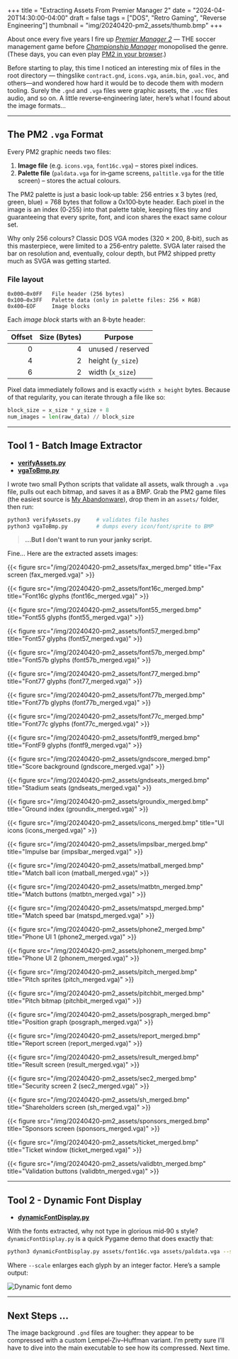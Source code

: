 +++
title = "Extracting Assets From Premier Manager 2"
date  = "2024-04-20T14:30:00-04:00"
draft = false
tags  = ["DOS", "Retro Gaming", "Reverse Engineering"]
thumbnail = "img/20240420-pm2_assets/thumb.bmp"
+++

About once every five years I fire up *[Premier Manager 2](https://en.wikipedia.org/wiki/Premier_Manager_2)* — THE soccer management game before *[Championship Manager](https://en.wikipedia.org/wiki/Championship_Manager_93/94)* monopolised the genre. (These days, you can even play [PM2 in your browser](https://archive.org/details/msdos_Premier_Manager_2_1993).)

Before starting to play, this time I noticed an interesting mix of files in the root directory — thingslike `contract.gnd`, `icons.vga`, `anim.bin`, `goal.voc`, and others—and wondered how hard it would be to decode them with modern tooling. Surely the `.gnd` and `.vga` files were graphic assets, the `.voc` files audio, and so on. A little reverse‑engineering later, here’s what I found about the image formats...

---

## The PM2 `.vga` Format

Every PM2 graphic needs two files:

1. **Image file** (e.g. `icons.vga`, `font16c.vga`) – stores pixel indices.
2. **Palette file** (`paldata.vga` for in‑game screens, `paltitle.vga` for the title screen) – stores the actual colours.

The PM2 palette is just a basic look‑up table: 256 entries x 3 bytes (red, green, blue) = 768 bytes that follow a 0x100‑byte header. Each pixel in the image is an index (0‑255) into that palette table, keeping files tiny and guaranteeing that every sprite, font, and icon shares the exact same colour set.

Why only 256 colours? Classic DOS VGA modes (320 × 200, 8‑bit), such as this masterpiece, were limited to a 256‑entry palette. SVGA later raised the bar on resolution and, eventually, colour depth, but PM2 shipped pretty much as SVGA was getting started.

### File layout

```
0x000–0x0FF   File header (256 bytes)
0x100–0x3FF   Palette data (only in palette files: 256 × RGB)
0x400–EOF     Image blocks
```

Each *image block* starts with an 8‑byte header:

| Offset | Size (Bytes) | Purpose           |
| -----: | ---: | ----------------- |
|      0 |  4   | unused / reserved |
|      4 |  2   | height (`y_size`) |
|      6 |  2   | width (`x_size`)  |

Pixel data immediately follows and is exactly `width x height` bytes. Because of that regularity, you can iterate through a file like so:

```python
block_size = x_size * y_size + 8
num_images = len(raw_data) // block_size
```

---

## Tool 1 - Batch Image Extractor
- **[verifyAssets.py](https://github.com/nunoalves/PM2_Legacy/blob/c0e808c4ee9800a2d2864b18bfc1e6254aa5d42f/tools/verifyAssets.py#L1)**
- **[vgaToBmp.py](https://github.com/nunoalves/PM2_Legacy/blob/c0e808c4ee9800a2d2864b18bfc1e6254aa5d42f/tools/vgaToBmp.py#L1)**

I wrote two small Python scripts that validate all assets, walk through a `.vga` file, pulls out each bitmap, and saves it as a BMP. Grab the PM2 game files (the easiest source is [My Abandonware](https://www.myabandonware.com/game/premier-manager-2-1zx#download)), drop them in an `assets/` folder, then run:

```bash
python3 verifyAssets.py     # validates file hashes
python3 vgaToBmp.py         # dumps every icon/font/sprite to BMP
```

> **...But I don't want to run your janky script.** 

Fine... Here are the extracted assets images:

{{< figure src="/img/20240420-pm2_assets/fax_merged.bmp"      title="Fax screen (fax_merged.vga)" >}}

{{< figure src="/img/20240420-pm2_assets/font16c_merged.bmp"  title="Font16c glyphs (font16c_merged.vga)" >}}

{{< figure src="/img/20240420-pm2_assets/font55_merged.bmp"   title="Font55 glyphs (font55_merged.vga)" >}}

{{< figure src="/img/20240420-pm2_assets/font57_merged.bmp"   title="Font57 glyphs (font57_merged.vga)" >}}

{{< figure src="/img/20240420-pm2_assets/font57b_merged.bmp"  title="Font57b glyphs (font57b_merged.vga)" >}}

{{< figure src="/img/20240420-pm2_assets/font77_merged.bmp"   title="Font77 glyphs (font77_merged.vga)" >}}

{{< figure src="/img/20240420-pm2_assets/font77b_merged.bmp"  title="Font77b glyphs (font77b_merged.vga)" >}}

{{< figure src="/img/20240420-pm2_assets/font77c_merged.bmp"  title="Font77c glyphs (font77c_merged.vga)" >}}

{{< figure src="/img/20240420-pm2_assets/fontf9_merged.bmp"   title="FontF9 glyphs (fontf9_merged.vga)" >}}

{{< figure src="/img/20240420-pm2_assets/gndscore_merged.bmp" title="Score background (gndscore_merged.vga)" >}}

{{< figure src="/img/20240420-pm2_assets/gndseats_merged.bmp" title="Stadium seats (gndseats_merged.vga)" >}}

{{< figure src="/img/20240420-pm2_assets/groundix_merged.bmp" title="Ground index (groundix_merged.vga)" >}}

{{< figure src="/img/20240420-pm2_assets/icons_merged.bmp"    title="UI icons (icons_merged.vga)" >}}

{{< figure src="/img/20240420-pm2_assets/impslbar_merged.bmp" title="Impulse bar (impslbar_merged.vga)" >}}

{{< figure src="/img/20240420-pm2_assets/matball_merged.bmp"  title="Match ball icon (matball_merged.vga)" >}}

{{< figure src="/img/20240420-pm2_assets/matbtn_merged.bmp"   title="Match buttons (matbtn_merged.vga)" >}}

{{< figure src="/img/20240420-pm2_assets/matspd_merged.bmp"   title="Match speed bar (matspd_merged.vga)" >}}

{{< figure src="/img/20240420-pm2_assets/phone2_merged.bmp"   title="Phone UI 1 (phone2_merged.vga)" >}}

{{< figure src="/img/20240420-pm2_assets/phonem_merged.bmp"   title="Phone UI 2 (phonem_merged.vga)" >}}

{{< figure src="/img/20240420-pm2_assets/pitch_merged.bmp"    title="Pitch sprites (pitch_merged.vga)" >}}

{{< figure src="/img/20240420-pm2_assets/pitchbit_merged.bmp" title="Pitch bitmap (pitchbit_merged.vga)" >}}

{{< figure src="/img/20240420-pm2_assets/posgraph_merged.bmp" title="Position graph (posgraph_merged.vga)" >}}

{{< figure src="/img/20240420-pm2_assets/report_merged.bmp"   title="Report screen (report_merged.vga)" >}}

{{< figure src="/img/20240420-pm2_assets/result_merged.bmp"   title="Result screen (result_merged.vga)" >}}

{{< figure src="/img/20240420-pm2_assets/sec2_merged.bmp"     title="Security screen 2 (sec2_merged.vga)" >}}

{{< figure src="/img/20240420-pm2_assets/sh_merged.bmp"       title="Shareholders screen (sh_merged.vga)" >}}

{{< figure src="/img/20240420-pm2_assets/sponsors_merged.bmp" title="Sponsors screen (sponsors_merged.vga)" >}}

{{< figure src="/img/20240420-pm2_assets/ticket_merged.bmp"   title="Ticket window (ticket_merged.vga)" >}}

{{< figure src="/img/20240420-pm2_assets/validbtn_merged.bmp" title="Validation buttons (validbtn_merged.vga)" >}}

---

## Tool 2 - Dynamic Font Display
- **[dynamicFontDisplay.py](https://github.com/nunoalves/PM2_Legacy/blob/c0e808c4ee9800a2d2864b18bfc1e6254aa5d42f/tools/dynamicFontDisplay.py#L1)**

With the fonts extracted, why not type in glorious mid‑90 s style?
`dynamicFontDisplay.py` is a quick Pygame demo that does exactly that:

```bash
python3 dynamicFontDisplay.py assets/font16c.vga assets/paldata.vga --scale 4
```

Where `--scale` enlarges each glyph by an integer factor. Here’s a sample output:

![Dynamic font demo](/img/20240420-pm2_assets/dynamicText.png)

---

## Next Steps ...

The image background `.gnd` files are tougher: they appear to be compressed with a custom Lempel‑Ziv–Huffman variant. I’m pretty sure I’ll have to dive into the main executable to see how its compressed. Next time.